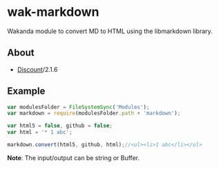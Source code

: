 wak-markdown
============

Wakanda module to convert MD to HTML using the libmarkdown library.

About
-----
* [Discount](http://www.pell.portland.or.us/~orc/Code/markdown/)/2.1.6

Example
-------
```js
var modulesFolder = FileSystemSync('Modules');
var markdown = require(modulesFolder.path + 'markdown');

var html5 = false, github = false;
var html = '* 1 abc';

markdown.convert(html5, github, html);//<ul><li>1 abc</li></ul>
```
**Note**: The input/output can be string or Buffer.
